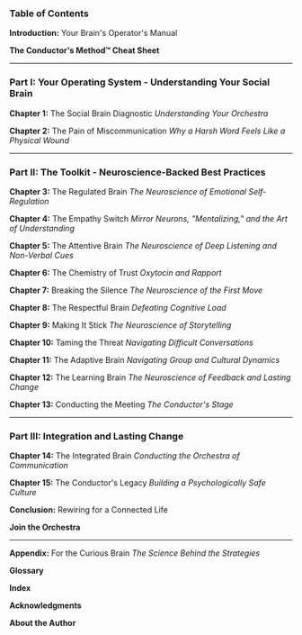 ### **Table of Contents**


**Introduction:** Your Brain's Operator's Manual

**The Conductor's Method™ Cheat Sheet**

---

### **Part I: Your Operating System - Understanding Your Social Brain**

**Chapter 1:** The Social Brain Diagnostic
*Understanding Your Orchestra*

**Chapter 2:** The Pain of Miscommunication
*Why a Harsh Word Feels Like a Physical Wound*

---

### **Part II: The Toolkit - Neuroscience-Backed Best Practices**

**Chapter 3:** The Regulated Brain
*The Neuroscience of Emotional Self-Regulation*

**Chapter 4:** The Empathy Switch
*Mirror Neurons, "Mentalizing," and the Art of Understanding*

**Chapter 5:** The Attentive Brain
*The Neuroscience of Deep Listening and Non-Verbal Cues*

**Chapter 6:** The Chemistry of Trust
*Oxytocin and Rapport*

**Chapter 7:** Breaking the Silence
*The Neuroscience of the First Move*

**Chapter 8:** The Respectful Brain
*Defeating Cognitive Load*

**Chapter 9:** Making It Stick
*The Neuroscience of Storytelling*

**Chapter 10:** Taming the Threat
*Navigating Difficult Conversations*

**Chapter 11:** The Adaptive Brain
*Navigating Group and Cultural Dynamics*

**Chapter 12:** The Learning Brain
*The Neuroscience of Feedback and Lasting Change*

**Chapter 13:** Conducting the Meeting
*The Conductor's Stage*

---

### **Part III: Integration and Lasting Change**

**Chapter 14:** The Integrated Brain
*Conducting the Orchestra of Communication*

**Chapter 15:** The Conductor's Legacy
*Building a Psychologically Safe Culture*

**Conclusion:** Rewiring for a Connected Life

**Join the Orchestra**

---

**Appendix:** For the Curious Brain
*The Science Behind the Strategies*

**Glossary**

**Index**

**Acknowledgments**

**About the Author**
      